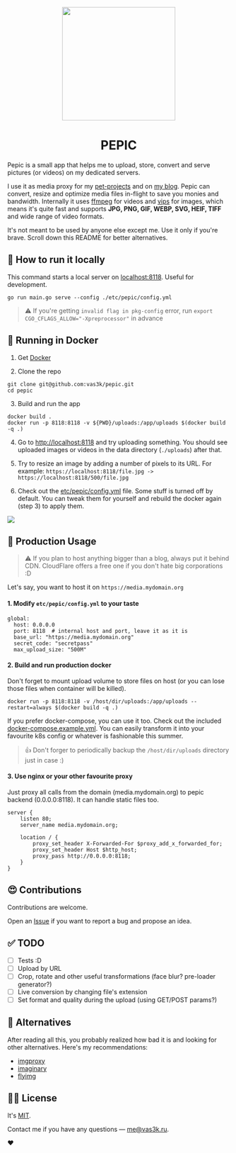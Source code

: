 <div align="center">
  <br>
  <img src="static/images/logo.png" width="256" alt="">
  <h1>PEPIC</h1>
</div>

Pepic is a small app that helps me to upload, store, convert and serve pictures (or videos) on my dedicated servers.

I use it as media proxy for my [pet-projects](https://github.com/vas3k/vas3k.club) and on [my blog](https://vas3k.com). 
Pepic can convert, resize and optimize media files in-flight to save you monies and bandwidth. 
Internally it uses [ffmpeg](https://ffmpeg.org/download.html) for videos and [vips](https://libvips.github.io/libvips/install.html) for images,
which means it's quite fast and supports **JPG, PNG, GIF, WEBP, SVG, HEIF, TIFF** and wide range of video formats.  

It's not meant to be used by anyone else except me. Use it only if you're brave. Scroll down this README for better alternatives.

## 🤖 How to run it locally

This command starts a local server on [localhost:8118](http://localhost:8118). Useful for development.

```
go run main.go serve --config ./etc/pepic/config.yml
```

> ⚠️ If you're getting `invalid flag in pkg-config` error, run `export CGO_CFLAGS_ALLOW="-Xpreprocessor"` in advance

## 🐳 Running in Docker

1. Get [Docker](https://www.docker.com/get-started)

2. Clone the repo

```
git clone git@github.com:vas3k/pepic.git
cd pepic
```

3. Build and run the app

```
docker build .
docker run -p 8118:8118 -v ${PWD}/uploads:/app/uploads $(docker build -q .)
```

4. Go to [http://localhost:8118](http://localhost:8118) and try uploading something. 
You should see uploaded images or videos in the data directory (`./uploads`) after that.

5. Try to resize an image by adding a number of pixels to its URL. For example: `https://localhost:8118/file.jpg -> https://localhost:8118/500/file.jpg`

6. Check out the [etc/pepic/config.yml](etc/pepic/config.yml) file. Some stuff is turned off by default.
You can tweak them for yourself and rebuild the docker again (step 3) to apply them.

![](static/images/screenshot1.png)

## 🚢 Production Usage

> ⚠️ If you plan to host anything bigger than a blog, always put it behind CDN. 
> CloudFlare offers a free one if you don't hate big corporations :D

Let's say, you want to host it on `https://media.mydomain.org`

#### 1. Modify `etc/pepic/config.yml` to your taste

```
global:
  host: 0.0.0.0 
  port: 8118  # internal host and port, leave it as it is
  base_url: "https://media.mydomain.org"
  secret_code: "secretpass"
  max_upload_size: "500M"
```

#### 2. Build and run production docker

Don't forget to mount upload volume to store files on host (or you can lose those files when container will be killed).

```
docker run -p 8118:8118 -v /host/dir/uploads:/app/uploads --restart=always $(docker build -q .)
```

If you prefer docker-compose, you can use it too. Check out the included [docker-compose.example.yml](docker-compose.example.yml). 
You can easily transform it into your favourite k8s config or whatever is fashionable this summer. 

> 👍 Don't forger to periodically backup the `/host/dir/uploads` directory just in case :)

#### 3. Use nginx or your other favourite proxy

Just proxy all calls from the domain (media.mydomain.org) to pepic backend (0.0.0.0:8118). It can handle static files too.

```
server {
    listen 80;
    server_name media.mydomain.org;

    location / {
        proxy_set_header X-Forwarded-For $proxy_add_x_forwarded_for;
        proxy_set_header Host $http_host;
        proxy_pass http://0.0.0.0:8118;
    }
}
```

## 😍 Contributions

Contributions are welcome.  

Open an [Issue](https://github.com/vas3k/vas3k.club/issues) if you want to report a bug and propose an idea.

## ✅ TODO

- [ ] Tests :D
- [ ] Upload by URL
- [ ] Crop, rotate and other useful transformations (face blur? pre-loader generator?)
- [ ] Live conversion by changing file's extension 
- [ ] Set format and quality during the upload (using GET/POST params?)

## 🤔 Alternatives

After reading all this, you probably realized how bad it is and looking for other alternatives. Here's my recommendations:

- [imgproxy](https://github.com/imgproxy/imgproxy)
- [imaginary](https://github.com/h2non/imaginary)
- [flyimg](https://github.com/flyimg/flyimg)

## 👩‍💼 License 

It's [MIT](LICENSE).

Contact me if you have any questions — [me@vas3k.ru](mailto:me@vas3k.ru).

❤️
